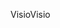 <span data-ttu-id="37eb0-101">Visio</span><span class="sxs-lookup"><span data-stu-id="37eb0-101">Visio</span></span>
